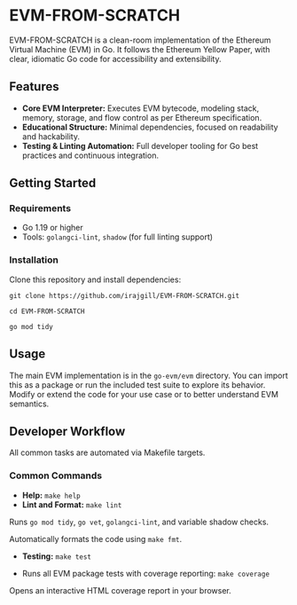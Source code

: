 # EVM-FROM-SCRATCH

EVM-FROM-SCRATCH is a clean-room implementation of the Ethereum Virtual Machine (EVM) in Go. It follows the Ethereum Yellow Paper, with clear, idiomatic Go code for accessibility and extensibility.

## Features

- **Core EVM Interpreter:** Executes EVM bytecode, modeling stack, memory, storage, and flow control as per Ethereum specification.
- **Educational Structure:** Minimal dependencies, focused on readability and hackability.
- **Testing & Linting Automation:** Full developer tooling for Go best practices and continuous integration.

## Getting Started

### Requirements

- Go 1.19 or higher
- Tools: `golangci-lint`, `shadow` (for full linting support)

### Installation

Clone this repository and install dependencies:

`git clone https://github.com/irajgill/EVM-FROM-SCRATCH.git`

`cd EVM-FROM-SCRATCH`

`go mod tidy`


## Usage

The main EVM implementation is in the `go-evm/evm` directory. You can import this as a package or run the included test suite to explore its behavior. Modify or extend the code for your use case or to better understand EVM semantics.

## Developer Workflow

All common tasks are automated via Makefile targets.

### Common Commands

- **Help:** `make help`
- **Lint and Format:** `make lint`
   
Runs `go mod tidy`, `go vet`, `golangci-lint`, and variable shadow checks.


Automatically formats the code using `make fmt`.

- **Testing:** `make test`

- Runs all EVM package tests with coverage reporting: `make coverage`


Opens an interactive HTML coverage report in your browser.









